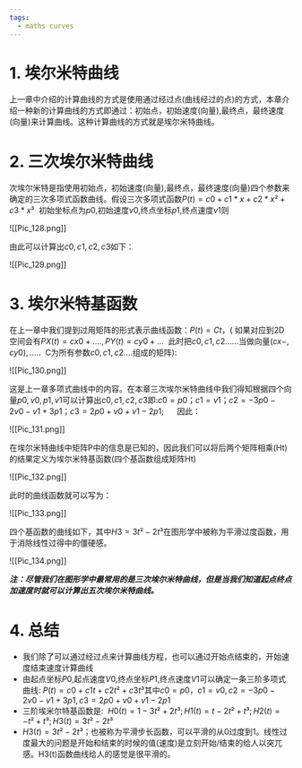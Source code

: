 ```yaml
---
tags:
  - maths curves
---
```


# 1. 埃尔米特曲线

上一章中介绍的计算曲线的方式是使用通过经过点(曲线经过的点)的方式，本章介绍一种新的计算曲线的方式即通过：初始点，初始速度(向量),最终点，最终速度(向量)来计算曲线。这种计算曲线的方式就是埃尔米特曲线。

# 2. 三次埃尔米特曲线

次埃尔米特是指使用初始点，初始速度(向量),最终点，最终速度(向量)四个参数来确定的三次多项式函数曲线。假设三次多项式函数$P(t) = c0 + c1*x + c2*x² + c3*x³$  初始坐标点为$p0$,初始速度$v0$,终点坐标$p1$,终点速度$v1$则

![[Pic_128.png]]

由此可以计算出$c0, c1, c2, c3$如下：

![[Pic_129.png]]

# 3. 埃尔米特基函数

在上一章中我们提到过用矩阵的形式表示曲线函数：$P(t) = Ct$，( 如果对应到2D空间会有$PX(t) = cx0 + ...., PY(t)=cy0+...$  此时把$c0,c1,c2.....$.当做向量$(cx-,cy0),.....$  C为所有参数$c0,c1,c2....$组成的矩阵):

![[Pic_130.png]]

这是上一章多项式曲线中的内容。在本章三次埃尔米特曲线中我们得知根据四个向量$p0, v0, p1, v1$可以计算出$c0,c1,c2,c3$即:$c0 = p0；c1 = v1；c2 = -3p0 -2v0 -v1 +3p1； c3 = 2p0 + v0 +v1 - 2p1;$      因此：

![[Pic_131.png]]

在埃尔米特曲线中矩阵P中的信息是已知的，因此我们可以将后两个矩阵相乘(Ht)的结果定义为埃尔米特基函数(四个基函数组成矩阵Ht)

![[Pic_132.png]]

此时的曲线函数就可以写为：

![[Pic_133.png]]

四个基函数的曲线如下，其中$H3 = 3t² -2t³$在图形学中被称为平滑过度函数，用于消除线性过得中的僵硬感。

![[Pic_134.png]]

***注：尽管我们在图形学中最常用的是三次埃尔米特曲线，但是当我们知道起点终点加速度时就可以计算出五次埃尔米特曲线。***

# 4. 总结

- 我们除了可以通过经过点来计算曲线方程，也可以通过开始点结束的，开始速度结束速度计算曲线
- 由起点坐标$P0$,起点速度$V0$,终点坐标$P1$,终点速度$V1$可以确定一条三阶多项式曲线: $P(t)=c0+c1t+c2t²+c3t³$其中$c0 = p0，c1 = v0, c2 = -3p0-2v0-v1+3p1, c3 =2p0+v0+v1-2p1$
- 三阶埃米尔特基函数是:  $H0(t) = 1-3t²+2t³; H1(t) = t - 2t² + t³; H2(t) = -t² +t³;H3(t) = 3t²-2t³$
- $H3(t) = 3t²-2t³$；也被称为平滑步长函数，可以平滑的从0过度到1。线性过度最大的问题是开始和结束的时候的值(速度)是立刻开始/结束的给人以突兀感。H3(t)函数曲线给人的感觉是很平滑的。


